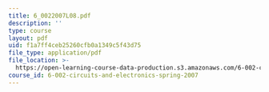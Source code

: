 ```yaml
---
title: 6_0022007L08.pdf
description: ''
type: course
layout: pdf
uid: f1a7ff4ceb25260cfb0a1349c5f43d75
file_type: application/pdf
file_location: >-
  https://open-learning-course-data-production.s3.amazonaws.com/6-002-circuits-and-electronics-spring-2007/f1a7ff4ceb25260cfb0a1349c5f43d75_6_0022007L08.pdf
course_id: 6-002-circuits-and-electronics-spring-2007
---
```

